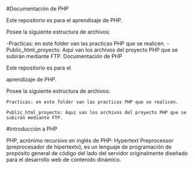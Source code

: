 #Documentación de PHP

Este repositorio es para el aprendisaje de PHP.

Posee la siguiente estructura de archivos:

-Practicas: en este folder van las practicas PHP que se realicen. -Public_html_proyecto: Aqui van los archivos del proyecto PHP que se subirán mediante FTP.
Documentación de PHP

Este repositorio es para el

aprendizaje de PHP.

Posee la siguiente estructura de archivos:

    Practicas: en este folder van las practicas PHP que se realicen.

    Public_html_proyecto: Aqui van los archivos del proyecto PHP que se subirán mediante FTP.

#Introducción a PHP

PHP, acrónimo recursivo en inglés de PHP: Hypertext Preprocessor (preprocesador de hipertexto), es un lenguaje de programación de propósito general de código del lado del servidor originalmente diseñado para el desarrollo web de contenido dinámico.
